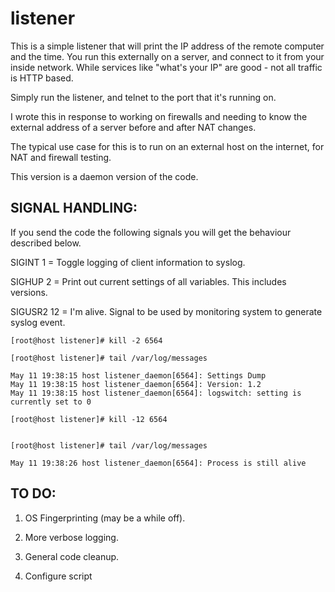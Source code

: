 # listener
This is a simple listener that will print the IP address of the remote computer and the time.
You run this externally on a server, and connect to it from your inside network.
While services like "what's your IP" are good - not all traffic is HTTP based.

Simply run the listener, and telnet to the port that it's running on.


I wrote this in response to working on firewalls and needing to know the external address of a server before and after NAT changes.

The typical use case for this is to run on an external host on the internet, for NAT and firewall testing.

This version is a daemon version of the code.


SIGNAL HANDLING:
-----------------
If you send the code the following signals you will get the behaviour described below.

SIGINT 1 = Toggle logging of client information to syslog.

SIGHUP 2 = Print out current settings of all variables. This includes versions.

SIGUSR2 12 = I'm alive. Signal to be used by monitoring system to generate syslog event.

```
[root@host listener]# kill -2 6564

[root@host listener]# tail /var/log/messages

May 11 19:38:15 host listener_daemon[6564]: Settings Dump
May 11 19:38:15 host listener_daemon[6564]: Version: 1.2
May 11 19:38:15 host listener_daemon[6564]: logswitch: setting is currently set to 0

[root@host listener]# kill -12 6564


[root@host listener]# tail /var/log/messages

May 11 19:38:26 host listener_daemon[6564]: Process is still alive

```


TO DO: 
------------
1) OS Fingerprinting (may be a while off).

2) More verbose logging.

3) General code cleanup.

4) Configure script
